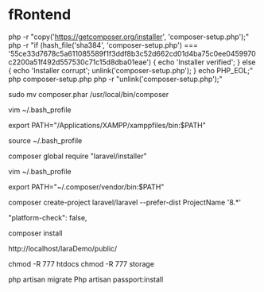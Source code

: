 # fRontend
php -r "copy('https://getcomposer.org/installer', 'composer-setup.php');"
php -r "if (hash_file('sha384', 'composer-setup.php') === '55ce33d7678c5a611085589f1f3ddf8b3c52d662cd01d4ba75c0ee0459970c2200a51f492d557530c71c15d8dba01eae') { echo 'Installer verified'; } else { echo 'Installer corrupt'; unlink('composer-setup.php'); } echo PHP_EOL;"
php composer-setup.php
php -r "unlink('composer-setup.php');"


sudo mv composer.phar /usr/local/bin/composer

vim ~/.bash_profile

export PATH="/Applications/XAMPP/xamppfiles/bin:$PATH"


source ~/.bash_profile

composer global require "laravel/installer"

vim ~/.bash_profile

export PATH="~/.composer/vendor/bin:$PATH"


composer create-project laravel/laravel --prefer-dist ProjectName '8.*'


"platform-check": false,

composer install

http://localhost/laraDemo/public/


chmod -R 777 htdocs
chmod -R 777 storage

php artisan migrate
Php artisan passport:install
